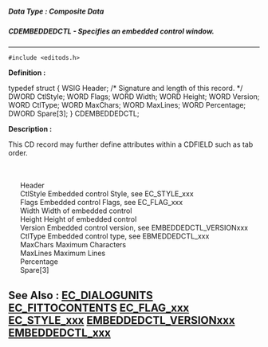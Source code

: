 ##### Data Type : Composite Data
##### CDEMBEDDEDCTL - Specifies an embedded control window.
---
```
#include <editods.h>
```

**Definition :**

typedef struct {
   WSIG  Header;         /* Signature and length of this record. */
   DWORD CtlStyle; 
   WORD  Flags;
   WORD  Width;
   WORD  Height;
   WORD  Version;
   WORD  CtlType;
   WORD  MaxChars;
   WORD  MaxLines;
   WORD  Percentage;
   DWORD Spare[3];
} CDEMBEDDEDCTL;

**Description :**

This CD record may further define attributes within a CDFIELD such as tab order.
<ul><br>
<br>
Header	<br>
CtlStyle		Embedded control Style, see EC_STYLE_xxx<br>
Flags		Embedded control Flags, see EC_FLAG_xxx<br>
Width		Width of embedded control<br>
Height		Height of embedded control<br>
Version		Embedded control version, see EMBEDDEDCTL_VERSIONxxx<br>
CtlType		Embedded control type, see EBMEDDEDCTL_xxx<br>
MaxChars		Maximum Characters<br>
MaxLines		Maximum Lines<br>
Percentage<br>
Spare[3]<br>
</ul>



**See Also :**
[EC_DIALOGUNITS](/domino-c-api-docs/reference/Func/EC_DIALOGUNITS)
[EC_FITTOCONTENTS](/domino-c-api-docs/reference/Func/EC_FITTOCONTENTS)
[EC_FLAG_xxx](/domino-c-api-docs/reference/Symb/EC_FLAG_xxx)
[EC_STYLE_xxx](/domino-c-api-docs/reference/Symb/EC_STYLE_xxx)
[EMBEDDEDCTL_VERSIONxxx](/domino-c-api-docs/reference/Symb/EMBEDDEDCTL_VERSIONxxx)
[EMBEDDEDCTL_xxx](/domino-c-api-docs/reference/Symb/EMBEDDEDCTL_xxx)
---
